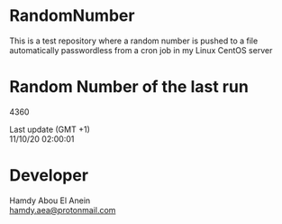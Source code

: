 # RandomNumber    
This is a test repository where a random number is pushed to a file automatically passwordless from a cron job in my Linux CentOS server    
# Random Number of the last run   
4360
      
Last update (GMT +1)    
11/10/20 02:00:01
# Developer    
Hamdy Abou El Anein   
hamdy.aea@protonmail.com

